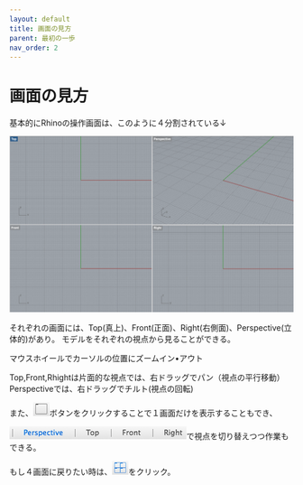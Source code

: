 ```yaml
---
layout: default
title: 画面の見方
parent: 最初の一歩
nav_order: 2
---
```


# 画面の見方

基本的にRhinoの操作画面は、このように４分割されている↓

<img src="../images/スクリーンショット 2016-05-11 19.05.34.png" alt="hi" class="inline"/>

それぞれの画面には、Top(真上)、Front(正面)、Right(右側面)、Perspective(立体的)があり。
モデルをそれぞれの視点から見ることができる。

マウスホイールでカーソルの位置にズームイン•アウト

Top,Front,Rhightは片面的な視点では、右ドラッグでパン（視点の平行移動）
Perspectiveでは、右ドラッグでチルト(視点の回転)

また、<img src="../images/スクリーンショット 2016-05-11 19.06.24.png" alt="hi" class="inline"/>ボタンをクリックすることで１画面だけを表示することもでき、

<img src="../images/スクリーンショット 2016-05-11 19.06.36.png" alt="hi" class="inline"/>で視点を切り替えつつ作業もできる。

もし４画面に戻りたい時は、<img src="../images/スクリーンショット 2016-05-11 19.06.13.png" alt="hi" class="inline"/>をクリック。
